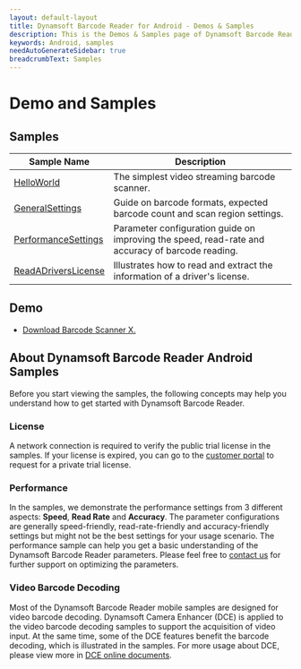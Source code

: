 ```yaml
---
layout: default-layout
title: Dynamsoft Barcode Reader for Android - Demos & Samples
description: This is the Demos & Samples page of Dynamsoft Barcode Reader for Android SDK.
keywords: Android, samples
needAutoGenerateSidebar: true
breadcrumbText: Samples
---
```


# Demo and Samples

## Samples

| Sample Name | Description |
| ----------- | ----------- |
| [HelloWorld](helloworld.md) | The simplest video streaming barcode scanner. |
| [GeneralSettings](general.md) | Guide on barcode formats, expected barcode count and scan region settings. |
| [PerformanceSettings](performance.md) | Parameter configuration guide on improving the speed, read-rate and accuracy of barcode reading. |
| [ReadADriversLicense](drivers-license.md) | Illustrates how to read and extract the information of a driver's license. |

## Demo

- <a href="https://download2.dynamsoft.com/dbr/android/DynamsoftBarcodeReaderDemoAndroid-8.4.1.apk" target="_blank">Download Barcode Scanner X.</a>

## About Dynamsoft Barcode Reader Android Samples

Before you start viewing the samples, the following concepts may help you understand how to get started with Dynamsoft Barcode Reader.

### License

A network connection is required to verify the public trial license in the samples. If your license is expired, you can go to the <a href="https://www.dynamsoft.com/customer/license/trialLicense?product=dbr&utm_source=documents" target="_blank">customer portal</a> to request for a private trial license.

### Performance

In the samples, we demonstrate the performance settings from 3 different aspects: **Speed**, **Read Rate** and **Accuracy**. The parameter configurations are generally speed-friendly, read-rate-friendly and accuracy-friendly settings but might not be the best settings for your usage scenario. The performance sample can help you get a basic understanding of the Dynamsoft Barcode Reader parameters. Please feel free to <a href="https://www.dynamsoft.com/company/contact/" target="_blank">contact us</a> for further support on optimizing the parameters.

### Video Barcode Decoding

Most of the Dynamsoft Barcode Reader mobile samples are designed for video barcode decoding. Dynamsoft Camera Enhancer (DCE) is applied to the video barcode decoding samples to support the acquisition of video input. At the same time, some of the DCE features benefit the barcode decoding, which is illustrated in the samples. For more usage about DCE, please view more in <a href="https://www.dynamsoft.com/camera-enhancer/docs/introduction/?ver=latest" target="_blank">DCE online documents</a>.
